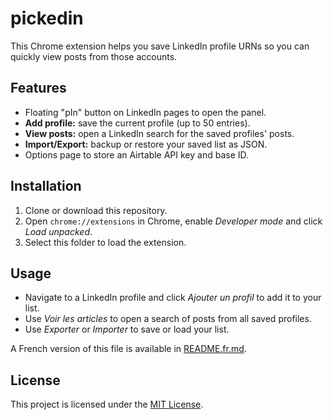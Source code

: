 # pickedin

This Chrome extension helps you save LinkedIn profile URNs so you can quickly view posts from those accounts.

## Features
- Floating "pIn" button on LinkedIn pages to open the panel.
- **Add profile:** save the current profile (up to 50 entries).
- **View posts:** open a LinkedIn search for the saved profiles' posts.
- **Import/Export:** backup or restore your saved list as JSON.
- Options page to store an Airtable API key and base ID.

## Installation
1. Clone or download this repository.
2. Open `chrome://extensions` in Chrome, enable *Developer mode* and click *Load unpacked*.
3. Select this folder to load the extension.

## Usage
- Navigate to a LinkedIn profile and click *Ajouter un profil* to add it to your list.
- Use *Voir les articles* to open a search of posts from all saved profiles.
- Use *Exporter* or *Importer* to save or load your list.

A French version of this file is available in [README.fr.md](README.fr.md).

## License

This project is licensed under the [MIT License](LICENSE).
